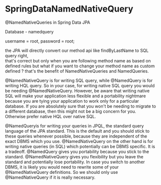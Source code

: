 # SpringDataNamedNativeQuery
@NamedNativeQueries in Spring Data JPA

Database - namedquery

username = root, password = root;

the JPA will directly convert our method api like findByLastName to SQL query right,  
that's correct but only when you are following method name as based on defined rules 
but what if you want to change your method name as custom defined ? that's the benefit of NamedNativeQueries and NamedQueries.

@NamedNativeQuery is for writing SQL query, while @NamedQuery is for writing HQL query.
So in your case, for writing native SQL query you would be needing @NamedNativeQuery.
However, be aware that writing native SQL will make your application less flexible and a portability nightmare 
because you are tying your application to work only for a particular database. 
If you are absolutely sure that you won't be needing to migrate to a different database, then this might not be a big concern for you. 
Otherwise prefer native HQL over native SQL.

@NamedQueryis for writing your queries in JPQL, the standard query language of the JPA standard. 
This is the default and you should stick to these queries whenever possible, because they are independent of the exact DBMS which you use.
@NamedNativeQuery on the other hand is for writing native queries (in SQL) which potentially can be DBMS specific.
It is a tradeoff. @NamedQuery gives you portability because you stick to the standard. 
@NamedNativeQuery gives you flexibility but you leave the standard and potentially lose portability. 
In case you switch to another DBMS, it is likely you would need to rewrite some of your @NamedNativeQuery definitions.
So we should only use @NamedNativeQuery if it is really necessary.
